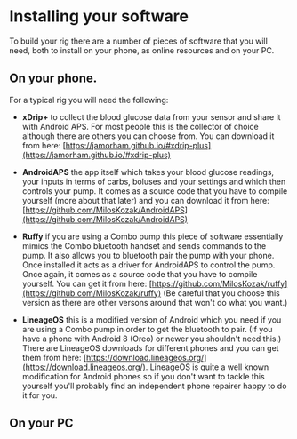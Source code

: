 # Installing your software 

To build your rig there are a number of pieces of software that you will need, both to install on your phone, as online resources and on your PC.

## On your phone.
For a typical rig you will need the following:

* **xDrip+** to collect the blood glucose data from your sensor and share it with Android APS. For most people this is the collector of choice although there are others you can choose from. You can download it from here: [https://jamorham.github.io/#xdrip-plus](https://jamorham.github.io/#xdrip-plus)

* **AndroidAPS** the app itself which takes your blood glucose readings, your inputs in terms of carbs, boluses and your settings and which then controls your pump. It comes as a source code that you have to compile yourself (more about that later) and you can download it from here: [https://github.com/MilosKozak/AndroidAPS](https://github.com/MilosKozak/AndroidAPS)

* **Ruffy** if you are using a Combo pump this piece of software essentially mimics the Combo bluetooth handset and sends commands to the pump. It also allows you to bluetooth pair the pump with your phone. Once installed it acts as a driver for AndroidAPS to control the pump. Once again, it comes as a source code that you have to compile yourself. You can get it from here: [https://github.com/MilosKozak/ruffy](https://github.com/MilosKozak/ruffy) (Be careful that you choose this version as there are other versons around that won't do what you want.)

* **LineageOS** this is a modified version of Android which you need if you are using a Combo pump in order to get the bluetooth to pair. (If you have a phone with Android 8 (Oreo) or newer you shouldn't need this.) There are LineageOS downloads for different phones and you can get them from here: [https://download.lineageos.org/](https://download.lineageos.org/). LineageOS is quite a well known modification for Android phones so if you don't want to tackle this yourself you'll probably find an independent phone repairer happy to do it for you.


## On your PC



